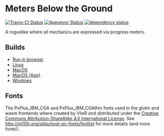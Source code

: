 # Meters Below the Ground

[![Travis-CI Status](https://travis-ci.org/stevebob/meters-below-the-ground.svg?branch=master)](https://travis-ci.org/stevebob/meters-below-the-ground)
[![Appveyor Status](https://ci.appveyor.com/api/projects/status/github/stevebob/meters-below-the-ground?branch=master&svg=true)](https://ci.appveyor.com/project/stevebob/meters-below-the-ground)
[![dependency status](https://deps.rs/repo/github/stevebob/meters-below-the-ground/status.svg)](https://deps.rs/repo/github/stevebob/meters-below-the-ground)

A roguelike where all mechanics are expressed via progress meters.

## Builds

- [Run in browser](https://games.gridbugs.org/meters/master/)
- [Linux](https://files.gridbugs.org/meters-linux-x86_64-master.zip)
- [MacOS](https://files.gridbugs.org/meters-macos-x86_64-master.zip)
- [MacOS (App)](https://files.gridbugs.org/MetersBelowTheGround-master.dmg)
- [Windows](https://files.gridbugs.org/meters-windows-x86_64-master.zip)

## Fonts

The PxPlus\_IBM\_CGA and PxPlus\_IBM\_CGAthin fonts used in the
glutin and wasm frontends where created by VileR and distributed
under the [Creative Commons Attribution-ShareAlike 4.0 International License](https://creativecommons.org/licenses/by-sa/4.0/).
See http://int10h.org/oldschool-pc-fonts/fontlist for more details
(and more fonts!).
